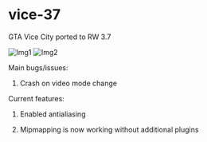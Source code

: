 # vice-37
GTA Vice City ported to RW 3.7

![Img1](http://i.imgur.com/426BKB7.png) ![Img2](http://i.imgur.com/mosUyq9.jpg)

Main bugs/issues:

1. Crash on video mode change

Current features:

1. Enabled antialiasing

2. Mipmapping is now working without additional plugins